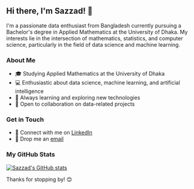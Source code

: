 ## Hi there, I'm Sazzad! 👋

I'm a passionate data enthusiast from Bangladesh currently pursuing a Bachelor's degree in Applied Mathematics at the University of Dhaka. My interests lie in the intersection of mathematics, statistics, and computer science, particularly in the field of data science and machine learning.

### About Me

- 🎓 Studying Applied Mathematics at the University of Dhaka
- 💻 Enthusiastic about data science, machine learning, and artificial intelligence
- 🌱 Always learning and exploring new technologies
- 🤝 Open to collaboration on data-related projects

### Get in Touch

- 🔗 Connect with me on [LinkedIn](https://www.linkedin.com/in/md-sazzad-abrar-saad-571b37285)  
- 📧 Drop me an [email](www.md.sazzadabrar@gmail.com)  

### My GitHub Stats

[![Sazzad's GitHub stats](https://github-readme-stats.vercel.app/api?username=Muhammad-Sazzad-Abrar&show_icons=true&theme=radical)](https://github.com/Muhammad-Sazzad-Abrar)

Thanks for stopping by! 😊

